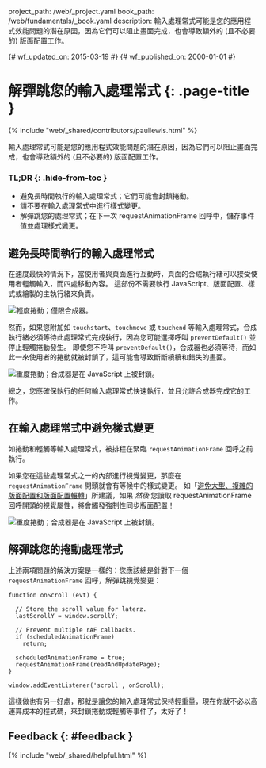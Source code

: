 project_path: /web/_project.yaml book_path: /web/fundamentals/_book.yaml description: 輸入處理常式可能是您的應用程式效能問題的潛在原因，因為它們可以阻止畫面完成，也會導致額外的 (且不必要的) 版面配置工作。

{# wf_updated_on: 2015-03-19 #} {# wf_published_on: 2000-01-01 #}

# 解彈跳您的輸入處理常式 {: .page-title }

{% include "web/_shared/contributors/paullewis.html" %}

輸入處理常式可能是您的應用程式效能問題的潛在原因，因為它們可以阻止畫面完成，也會導致額外的 (且不必要的) 版面配置工作。

### TL;DR {: .hide-from-toc }

* 避免長時間執行的輸入處理常式；它們可能會封鎖捲動。
* 請不要在輸入處理常式中進行樣式變更。
* 解彈跳您的處理常式；在下一次 requestAnimationFrame 回呼中，儲存事件值並處理樣式變更。

## 避免長時間執行的輸入處理常式

在速度最快的情況下，當使用者與頁面進行互動時，頁面的合成執行緒可以接受使用者輕觸輸入，而四處移動內容。 這部份不需要執行 JavaScript、版面配置、樣式或繪製的主執行緒來負責。

<img src="images/debounce-your-input-handlers/compositor-scroll.jpg" alt="輕度捲動；僅限合成器。" />

然而，如果您附加如 `touchstart`、`touchmove` 或 `touchend` 等輸入處理常式，合成執行緒必須等待此處理常式完成執行，因為您可能選擇呼叫 `preventDefault()` 並停止輕觸捲動發生。 即使您不呼叫 `preventDefault()`，合成器也必須等待，而如此一來使用者的捲動就被封鎖了，這可能會導致斷斷續續和錯失的畫面。

<img src="images/debounce-your-input-handlers/ontouchmove.jpg" alt="重度捲動；合成器是在 JavaScript 上被封鎖。" />

總之，您應確保執行的任何輸入處理常式快速執行，並且允許合成器完成它的工作。

## 在輸入處理常式中避免樣式變更

如捲動和輕觸等輸入處理常式，被排程在緊臨 `requestAnimationFrame` 回呼之前執行。

如果您在這些處理常式之一的內部進行視覺變更，那麼在 `requestAnimationFrame` 開頭就會有等候中的樣式變更。 如「[避免大型、複雜的版面配置和版面配置輾轉](avoid-large-complex-layouts-and-layout-thrashing)」所建議，如果 *然後* 您讀取 requestAnimationFrame 回呼開頭的視覺屬性，將會觸發強制性同步版面配置！

<img src="images/debounce-your-input-handlers/frame-with-input.jpg" alt="重度捲動；合成器是在 JavaScript 上被封鎖。" />

## 解彈跳您的捲動處理常式

上述兩項問題的解決方案是一樣的：您應該總是針對下一個 `requestAnimationFrame` 回呼，解彈跳視覺變更：

    function onScroll (evt) {
    
      // Store the scroll value for laterz.
      lastScrollY = window.scrollY;
    
      // Prevent multiple rAF callbacks.
      if (scheduledAnimationFrame)
        return;
    
      scheduledAnimationFrame = true;
      requestAnimationFrame(readAndUpdatePage);
    }
    
    window.addEventListener('scroll', onScroll);
    

這樣做也有另一好處，那就是讓您的輸入處理常式保持輕重量，現在你就不必以高運算成本的程式碼，來封鎖捲動或輕觸等事件了，太好了！

## Feedback {: #feedback }

{% include "web/_shared/helpful.html" %}
